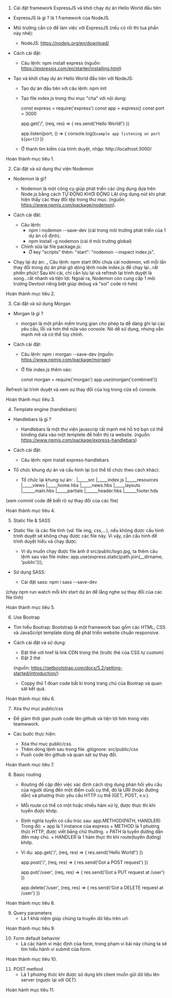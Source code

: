 1. Cài đặt framework ExpressJS và khơi chạy dự án Hello World đầu tiên

* ExpressJS là gì ? là 1 framework của NodeJS.

* Môi trường cần có để làm việc với ExpressJS (nếu có rồi thì tua phần này nhé):
    - NodeJS: https://nodejs.org/en/download/

* Cách cài đặt:
    - Câu lệnh: npm install express (nguồn: https://expressjs.com/en/starter/installing.html)

* Tạo và khởi chạy dự án Hello World đầu tiên với NodeJS:
    - Tạo dự án đầu tiên với câu lệnh: npm init
    - Tạo file index.js trong thư mục "cha" với nội dung:

        const express = require('express')
        const app = express()
        const port = 3000

        app.get('/', (req, res) => {
        res.send('Hello World!')
        })

        app.listen(port, () => {
        console.log(`Example app listening on port ${port}`)
        })
    - Ở thanh tìm kiếm của trình duyệt, nhập: http://localhost:3000/

Hoàn thành mục tiêu 1. 


2. Cài đặt và sử dụng thư viện Nodemon

* Nodemon là gì? 
   - Nodemon là một công cụ giúp phát triển các ứng dụng dựa trên Node.js bằng cách TỰ ĐỘNG KHƠI ĐỘNG LẠI ứng dụng nút khi phát hiện thấy các thay đổi tệp trong thư mục. (nguồn: https://www.npmjs.com/package/nodemon).

* Cách cài đăt:
    - Câu lệnh: 
        + npm i nodemon --save-dev (cài trong môi trường phát triển của 1 dự án cố định).
        + npm install -g nodemon (cài ở môi trường global)
    - Chỉnh sửa lại file package.js:
        + Ở key "scripts" thêm:  "start": "nodemon --inspect index.js",

* Chạy lại dự án:
    _ Câu lệnh: npm start 
        (Khi chưa cài nodemon, với mỗi lần thay đổi trong dự án phải gõ dòng lệnh node index.js để chạy lại...rất phiền phức! Sau khi cài, chỉ cần lưu lại và refresh lại trình duyệt là xong...rất nhanh và tiện lợi. Ngoài ra, Nodemon còn cung cấp 1 môi trường Devtool riêng biệt giúp debug và "soi" code rõ hơn)

Hoàn thành mục tiêu 2.


3. Cài đặt và sử dụng Morgan

* Morgan là gì ?
    - morgan là một phần mềm trung gian cho phép ta dễ dàng ghi lại các yêu cầu, lỗi và hơn thế nữa vào console. Nó dễ sử dụng, nhưng vẫn mạnh mẽ và có thể tùy chỉnh.

* Cách cài đặt:
    - Câu lệnh: npm i morgan --save-dev (nguồn: https://www.npmjs.com/package/morgan)
    - Ở file index.js thêm vào: 

        const morgan = require('morgan')
        app.use(morgan('combined'))

Refresh lại trình duyệt và xem sự thay đổi của log trong cửa sổ console.

Hoàn thành mục tiêu 3.


4. Template engine (handlebars)

* Handlebars là gì ?
    - Handlebars là một thư viện javascrip rất mạnh mẽ hỗ trợ bạn có thể binding data vào một templete để hiển thị ra website. (nguồn: https://www.npmjs.com/package/express-handlebars)

* Cách cài đặt:
    - Câu lệnh: npm install express-handlebars

* Tổ chức khung dự án và cấu hình lại (có thể tổ chức theo cách khác):
    - Tổ chức lại khung sự án:
        .
        |_____src
                |_____index.js
                |_____resources
                              |_____views
                                        |_____home.hbs
                                        |_____news.hbs
                                        |_____layouts
                                                    |______main.hbs
                                        |_____partials
                                                    |______header.hbs
                                                    |______footer.hds

(xem commit code để biết rõ sự thay đổi của các file)

Hoàn thành mục tiêu 4.


5. Static file & SASS

* Static file: là các file tĩnh (vd: file img, css,...), nếu không được cấu hình trình duyệt sẽ không chạy được các file này. Vì vậy, cần cấu hình để trình duyệt hiểu và chạy được. 
    - Ví dụ muốn chạy được file ảnh ở src/public/logo.jpg, ta thêm câu lệnh sau vào file index:
        app.use(express.static(path.join(__dirname, 'public')));

* Sử dụng SASS:
    - Cài đặt sass: npm i sass --save-dev 

(chạy npm run watch mỗi khi start dự án để lắng nghe sự thay đổi của các file tĩnh)

Hoàn thành mục tiêu 5.


6. Use Bootrap

* Tìm hiểu Bootrap: Bootstrap là một framework bao gồm các HTML, CSS và JavaScript template dùng để phát triển website chuẩn responsive.

* Cách cài đặt và sử dụng: 
    - Đặt thẻ <link> với href là link CDN trong thẻ <head> (trước thẻ <link> của CSS tự custom)
        <link rel="stylesheet" href="https://cdn.jsdelivr.net/npm/bootstrap@5.2.2/dist/css/bootstrap.min.css">
    - Đặt 2 thẻ <script> sau trước thẻ </body>: 
        <script src="https://cdn.jsdelivr.net/npm/@popperjs/core@2.11.6/dist/umd/popper.min.js" integrity="sha384-oBqDVmMz9ATKxIep9tiCxS/Z9fNfEXiDAYTujMAeBAsjFuCZSmKbSSUnQlmh/jp3" crossorigin="anonymous"></script>
        <script src="https://cdn.jsdelivr.net/npm/bootstrap@5.2.2/dist/js/bootstrap.min.js" integrity="sha384-IDwe1+LCz02ROU9k972gdyvl+AESN10+x7tBKgc9I5HFtuNz0wWnPclzo6p9vxnk" crossorigin="anonymous"></script>

    (nguồn: https://getbootstrap.com/docs/5.2/getting-started/introduction/)

    - Coppy thử 1 đoạn code bất kì trong trang chủ của Bootrap và quan sát kết quả.

Hoàn thành mục tiêu 6.


7. Xóa thư mục public/css

* Để giảm thời gian push code lên github và tiện lợi hơn trong việc teamwwork.

* Các bước thực hiện:
    - Xóa thư mục public/css.
    - Thêm dòng lệnh sau trong file .gitignore: src/public/css
    - Push code lên github và quan sát sự thay đổi.

Hoàn thanh mục tiêu 7.


8. Basic routing
    - Routing đề cập đến việc xác định cách ứng dụng phản hồi yêu cầu của người dùng đến một điểm cuối cụ thể, đó là URI (hoặc đường dẫn) và phương thức yêu cầu HTTP cụ thể (GET, POST, v.v.).
    - Mỗi route có thể có một hoặc nhiều hàm xử lý, được thực thi khi tuyến được khớp.
    - Định nghĩa tuyến có cấu trúc sau:
        app.METHOD(PATH, HANDLER)
        Trong đó: 
                + app là 1 instance của express
                + METHOD là 1 phương thức HTTP, được viết bằng chữ thường.
                + PATH là tuyến đường dẫn đến máy chủ.
                + HANDLER là 1 hàm thực thi khi route(tuyến đường) khớp.
    - Ví dụ: 
        app.get('/', (req, res) => {
            res.send('Hello World!')
        })

        app.post('/', (req, res) => {
            res.send('Got a POST request')
        })

        app.put('/user', (req, res) => {
            res.send('Got a PUT request at /user')
        })

        app.delete('/user', (req, res) => {
            res.send('Got a DELETE request at /user')
        })

Hoàn thành mục tiêu 8.


9. Query parameters
    - Là 1 khái niệm giúp chúng ta truyền dữ liệu trên url.

Hoàn thành mục tiêu 9.


10. Form default behavior
    - Là các hành vi mặc định của form, trong phạm vi bài này chúng ta sẽ tìm hiểu hành vi submit của form.

Hoàn thành mục tiêu 10.


11. POST method
    - Là 1 phương thức khi được sử dụng khi client muốn gửi dữ liệu lên server (ngược lại với GET).

Hoàn hành mục tiêu 11.